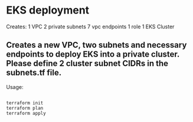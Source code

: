 # EKS deployment

Creates:
1 VPC
2 private subnets
7 vpc endpoints
1 role
1 EKS Cluster


## Creates a new VPC, two subnets and necessary endpoints to deploy EKS into a private cluster. Please define 2 cluster subnet CIDRs in the subnets.tf file. 

Usage:

```

terraform init
terraform plan
terraform apply


```

